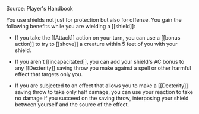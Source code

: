 Source: Player's Handbook

You use shields not just for protection but also for offense. You gain the following benefits while you are wielding a [[shield]]:

- If you take the [[Attack]] action on your turn, you can use a [[bonus action]] to try to [[shove]] a creature within 5 feet of you with your shield.

- If you aren't [[incapacitated]], you can add your shield's AC bonus to any [[Dexterity]] saving throw you make against a spell or other harmful effect that targets only you.

- If you are subjected to an effect that allows you to make a [[Dexterity]] saving throw to take only half damage, you can use your reaction to take no damage if you succeed on the saving throw, interposing your shield between yourself and the source of the effect.